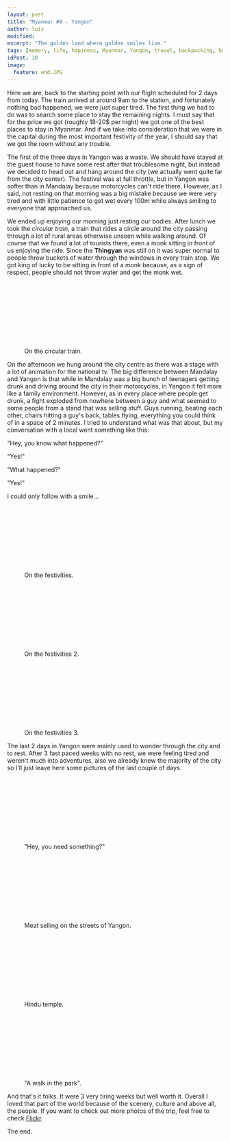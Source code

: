 ```yaml
---
layout: post
title: "Myanmar #8 - Yangon"
author: luis
modified:
excerpt: "The golden land where golden smiles live."
tags: [memory, life, hapiness, Myanmar, Yangon, travel, backpacking, budget, asia]
idPost: 10
image:
  feature: end.JPG
---
```


Here we are, back to the starting point with our flight scheduled for 2 days from today. The train arrived at around 9am to the station, and fortunately nothing bad happened, we were just super tired. The first thing we had to do was to search some place to stay the remaining nights. I must say that for the price we got (roughly 18-20$ per night) we got one of the best places to stay in Myanmar. And if we take into consideration that we were in the capital during the most important festivity of the year, I should say that we got the room without any trouble.

The first of the three days in Yangon was a waste. We should have stayed at the guest house to have some rest after that troublesome night, but instead we decided to head out and hang around the city (we actually went quite far from the city center). The festival was at full throttle, but in Yangon was softer than in Mandalay because motorcycles can't ride there. However, as I said, not resting on that morning was a big mistake because we were very tired and with little patience to get wet every 100m while always smiling to everyone that approached us.

We ended up enjoying our morning just resting our bodies. After lunch we took the <i>circular train</i>, a train that rides a circle around the city passing through a lot of rural areas otherwise unseen while walking around. Of course that we found a lot of tourists there, even a monk sitting in front of us enjoying the ride. Since the <b>Thingyan</b> was still on it was super normal to people throw buckets of water through the windows in every train stop. We got king of lucky to be sitting in front of a monk because, as a sign of respect, people should not throw water and get the monk wet.

<figure>
	<a href="../images/myanmar/7Yangon/circular.JPG"><img src="../images/blank.JPG" alt="" data-echo="../images/myanmar/7Yangon/circular.JPG"></a>
	<figcaption>On the circular train.</figcaption>
</figure>

On the afternoon we hung around the city centre as there was a stage with a lot of animation for the national tv. The big difference between Mandalay and Yangon is that while in Mandalay was a big bunch of teenagers getting drunk and driving around the city in their motorcycles, in Yangon it felt more like a family environment. However, as in every place where people get drunk, a fight exploded from nowhere between a guy and what seemed to some people from a stand that was selling stuff.
Guys running, beating each other, chairs hitting a guy's back, tables flying, everything you could think of in a space of 2 minutes. I tried to understand what was that about, but my conversation with a local went something like this:

"Hey, you know what happened?"

"Yes!"

"What happened?"

"Yes!"

I could only follow with a smile...

<figure>
	<a href="../images/myanmar/7Yangon/yangon.JPG"><img src="../images/blank.JPG" alt="" data-echo="../images/myanmar/7Yangon/yangon.JPG"></a>
	<figcaption>On the festivities.</figcaption>
</figure>

<figure>
	<a href="../images/myanmar/7Yangon/yangon2.JPG"><img src="../images/blank.JPG" alt="" data-echo="../images/myanmar/7Yangon/yangon2.JPG"></a>
	<figcaption>On the festivities 2.</figcaption>
</figure>

<figure>
	<a href="../images/myanmar/7Yangon/yangon3.JPG"><img src="../images/blank.JPG" alt="" data-echo="../images/myanmar/7Yangon/yangon3.JPG"></a>
	<figcaption>On the festivities 3.</figcaption>
</figure>

The last 2 days in Yangon were mainly used to wonder through the city and to rest. After 3 fast paced weeks with no rest, we were feeling tired and weren't much into adventures, also we already knew the majority of the city so I'll just leave here some pictures of the last couple of days.

<figure>
	<a href="../images/myanmar/7Yangon/cat.JPG"><img src="../images/blank.JPG" alt="" data-echo="../images/myanmar/7Yangon/cat.JPG"></a>
	<figcaption>"Hey, you need something?"</figcaption>
</figure>

<figure>
	<a href="../images/myanmar/7Yangon/market.JPG"><img src="../images/blank.JPG" alt="" data-echo="../images/myanmar/7Yangon/market.JPG"></a>
	<figcaption>Meat selling on the streets of Yangon.</figcaption>
</figure>

<figure>
	<a href="../images/myanmar/7Yangon/hindu.JPG"><img src="../images/blank.JPG" alt="" data-echo="../images/myanmar/7Yangon/hindu.JPG"></a>
	<figcaption>Hindu temple.</figcaption>
</figure>

<figure>
	<a href="../images/myanmar/7Yangon/child.JPG"><img src="../images/blank.JPG" alt="" data-echo="../images/myanmar/7Yangon/child.JPG"></a>
	<figcaption>"A walk in the park".</figcaption>
</figure>

And that's it folks. It were 3 very tiring weeks but well worth it. Overall I loved that part of the world because of the scenery, culture and above all, the people. If you want to check out more photos of the trip, feel free to check <a href="https://www.flickr.com/photos/129019461@N04/albums">Flickr</a>.

The end.